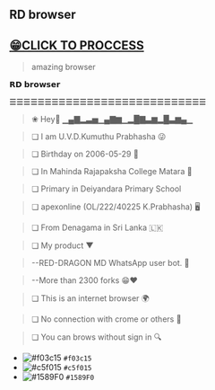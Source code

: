 ## RD browser

## [😁CLICK TO PROCCESS](http://htmlpreview.github.io/?https://github.com/prabhasha2006/browser/blob/main/engine.html)

> amazing browser

𝗥𝗗 𝗯𝗿𝗼𝘄𝘀𝗲𝗿

☰☰☰☰☰☰☰☰☰☰☰☰☰☰☰☰☰☰☰☰☰☰☰☰☰☰☰☰

>❀ Hey👋 ▁▄▇▂▃▅▁▄▇▆▁▂█▇▃▆▂█▃▆▄▁

>❏ I am U.V.D.Kumuthu Prabhasha 😜

>❏ Birthday on 2006-05-29 🎂

>❏ In Mahinda Rajapaksha College Matara 📖

>❏ Primary in Deiyandara Primary School 

>❏ apexonline (OL/222/40225 K.Prabhasha) 🖥️

>❏ From Denagama in Sri Lanka 🇱🇰

>❏ My product ▼

>--RED-DRAGON MD WhatsApp user bot. 🤖
   
>--More than 2300 forks 😁❤️
   

>❏ This is an internet browser 🌍

>❏ No connection with crome or others 🔌

>❏ You can brows without sign in 🔍


- ![#f03c15](https://via.placeholder.com/15/f03c15/f03c15.png) `#f03c15`
- ![#c5f015](https://via.placeholder.com/15/c5f015/c5f015.png) `#c5f015`
- ![#1589F0](https://via.placeholder.com/15/1589F0/1589F0.png) `#1589F0`
